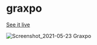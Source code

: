 # graxpo



[See it live](https://leaviki90.github.io/graxpo/)

![Screenshot_2021-05-23 Graxpo](https://user-images.githubusercontent.com/79335824/119269230-e13aad00-bbf6-11eb-9a8c-062fb0b568ec.png)
